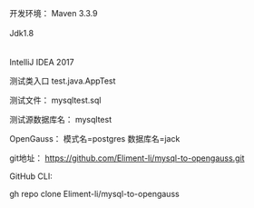 
开发环境：
 Maven 3.3.9 
 <br><br>
Jdk1.8  
<br><br>
 IntelliJ IDEA 2017
 
测试类入口
test.java.AppTest

测试文件：
mysqltest.sql

测试源数据库名：
mysqltest

OpenGauss：
模式名=postgres
数据库名=jack


git地址：
https://github.com/Eliment-li/mysql-to-opengauss.git

GitHub CLI:

gh repo clone Eliment-li/mysql-to-opengauss

